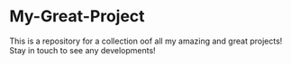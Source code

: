 # My-Great-Project
This is a repository for a collection oof all my amazing and great projects!
Stay in touch to see any developments!
